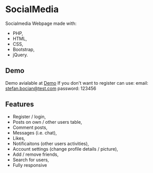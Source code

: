 # SocialMedia 

Socialmedia Webpage made with:
* PHP,
* HTML,
* CSS,
* Bootstrap,
* jQuery.

## Demo

Demo avialable at [Demo](http://socialmedia-mt.cba.pl/)
If you don't want to register can use:
  email: stefan.bocian@test.com
  password: 123456

## Features

* Register / login,
* Posts on own / other users table,
* Comment posts,
* Messages (i.e. chat),
* Likes, 
* Notificaitons (other users activities),
* Account settings (change profile details / picture),
* Add / remove friends,
* Search for users,
* Fully responsive
